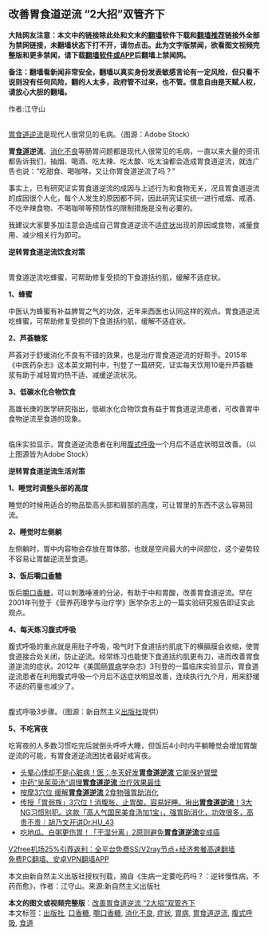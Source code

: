  <h2>改善胃食道逆流 “2大招”双管齐下</h2> <p class="notice"><b>大陆网友注意：本文中的链接除此处和文末的<a href="https://github.com/bannedbook/fanqiang" >翻墙</a>软件下载和<a href="https://github.com/killgcd/justmysocks/blob/master/README.md">翻墙推荐</a>链接外全部为禁网链接，未翻墙状态下打不开，请勿点击。此为文字版禁闻，欲看图文视频完整版和更多禁闻，请下载<a href="https://github.com/bannedbook/fanqiang">翻墙软件或APP</a>后翻墙上禁闻网。</p><p>备注：翻墙看新闻非常安全，翻墙以真实身份发表敏感言论有一定风险，但只看不说则没有任何风险，翻的人太多，政府管不过来，也不管。信息自由是天赋人权，请放心大胆的翻墙。</b></p>  <div class="entry"> <p>作者:江守山</p> <p><br /> <a href="https://www.bannedbook.org/bnews/tag/%E8%83%83%E9%A3%9F%E9%81%93%E9%80%86%E6%B5%81/" class="st_tag internal_tag" rel="tag" title="标签 胃食道逆流 下的日志">胃食道逆流</a>是现代人很常见的毛病。（图源：Adobe Stock） </p> <p><strong>胃<a href="https://www.bannedbook.org/bnews/tag/%E9%A3%9F%E9%81%93/" class="st_tag internal_tag" rel="tag" title="标签 食道 下的日志">食道</a>逆流</strong>、<a href="https://www.bannedbook.org/bnews/tag/%E6%B6%88%E5%8C%96%E4%B8%8D%E8%89%AF/" class="st_tag internal_tag" rel="tag" title="标签 消化不良 下的日志">消化不良</a>等肠胃问题都是现代人很常见的毛病，一直以来大量的资讯都告诉我们，抽烟、喝酒、吃太辣、吃太酸、吃太油都会造成胃食道逆流，就连广告也说：“吃甜食、喝咖啡，又让你胃食道逆流了吗？” </p> <p>事实上，已有研究证实胃食道逆流的成因与上述行为和食物无关，况且胃食道逆流的成因很个人化，每个人发生的原因都不同，因此研究证实统一进行戒烟、戒酒、不吃辛辣食物、不喝咖啡等预防性的限制措施是没有必要的。 </p> <p>我建议大家要多加注意会造成自己胃食道逆流不适<a href="https://www.bannedbook.org/bnews/tag/%E7%97%87%E7%8A%B6/" class="st_tag internal_tag" rel="tag" title="标签 症状 下的日志">症状</a>出现的原因或食物，减量食用、减少相关行为即可。 </p> <p><strong>逆转胃食道逆流饮食对策</strong> </p>  <p><strong></strong><br /> 胃食道逆流吃蜂蜜，可帮助修复受损的下食道括约肌，缓解不适症状。 </p> <p><strong>1、蜂蜜</strong> </p> <p>中医认为蜂蜜有补益脾胃之气的功效，近年来西医也认同这样的观点。胃食道逆流吃蜂蜜，可帮助修复受损的下食道括约肌，缓解不适症状。 </p> <p><strong>2、芦荟糖浆</strong> </p> <p>芦荟对于舒缓消化不良有不错的效果，也是治疗胃食道逆流的好帮手。2015年《中医药杂志》这本英文期刊中，刊登了一篇研究，证实每天饮用10毫升芦荟糖浆有助于减轻胃灼热不适、减缓逆流状况。 </p> <p><strong>3、低碳水化合物饮食</strong> </p>  <p>高雄长庚的医学研究指出，低碳水化合物饮食有益于胃食道逆流患者，可改善胃中食物逆流至食道的现象。 </p> <p><br /> 临床实验显示，胃食道逆流患者在利用<a href="https://www.bannedbook.org/bnews/tag/%E8%85%B9%E5%BC%8F%E5%91%BC%E5%90%B8/" class="st_tag internal_tag" rel="tag" title="标签 腹式呼吸 下的日志">腹式呼吸</a>一个月后不适症状明显改善。（以上图源皆为Adobe Stock） </p> <p><strong>逆转胃食道逆流生活对策</strong> </p> <p><strong>1、睡觉时调整头部的高度</strong> </p> <p>睡觉的时候用适合的物品垫高头部和肩部的高度，可让胃里的东西不这么容易回流。 </p> <p><strong>2、睡觉时左侧躺</strong> </p>  <p>左侧躺时，胃中内容物会存放在胃体部，也就是空间最大的中间部位，这个姿势较不容易让胃酸逆流至食道。 </p> <p><strong>3、饭后嚼<a href="https://www.bannedbook.org/bnews/tag/%E5%8F%A3%E9%A6%99%E7%B3%96/" class="st_tag internal_tag" rel="tag" title="标签 口香糖 下的日志">口香糖</a></strong> </p> <p>饭后<a href="https://www.bannedbook.org/bnews/tag/%E5%9A%BC%E5%8F%A3%E9%A6%99%E7%B3%96/" class="st_tag internal_tag" rel="tag" title="标签 嚼口香糖 下的日志">嚼口香糖</a>，可以刺激唾液的分泌，有助于中和胃酸，改善胃食道逆流。早在2001年刊登于《营养药理学与治疗学》医学杂志上的一篇实验研究报告即证实此观点。 </p> <p><strong>4、每天练习腹式呼吸</strong> </p> <p>腹式呼吸的重点就是用肚子呼吸，吸气时下食道括约肌底下的横膈膜会收缩，使胃食道接合处关闭，防止逆流。经常练习也能使下食道括约肌更有力，进而改善胃食道逆流的症状。2012年《美国肠<a href="https://www.bannedbook.org/bnews/tag/%e8%83%83%e7%97%85/" class="st_tag internal_tag" rel="tag" title="标签 胃病 下的日志">胃病</a>学杂志》3刊登的一篇临床实验显示，胃食道逆流患者在利用腹式呼吸一个月后不适症状明显改善，连续执行九个月，用来舒缓不适的药量也减少了。 </p> <p><br /> 腹式呼吸3步骤。（图源：新自然主义<a href="https://www.bannedbook.org/bnews/tag/%E5%87%BA%E7%89%88%E7%A4%BE/" class="st_tag internal_tag" rel="tag" title="标签 出版社 下的日志">出版社</a>提供） </p>  <p><strong>5、不吃宵夜</strong> </p> <p>吃宵夜的人多数习惯吃完后就倒头呼呼大睡，但饭后4小时内平躺睡觉会增加胃酸逆流的可能，有胃食道逆流困扰者最好戒宵夜。 </p> <ul class='op-related-articles' title='相关阅读'> <li><a href='https://www.bannedbook.org/bnews/health/20201208/1444036.html' target='_blank'>头晕心悸却不是心脏病！医：冬天好发<b>胃食道逆流</b> 它能保护胃壁</a></li> <li><a href='https://www.bannedbook.org/bnews/health/20200912/1395068.html' target='_blank'>中药“吴茱萸汤”调理<b>胃食道逆流</b> 治疗效果最佳</a></li> <li><a href='https://www.bannedbook.org/bnews/health/20200821/1383565.html' target='_blank'>按摩3穴位 缓解<b>胃食道逆流</b> 2食物强胃助消化</a></li> <li><a href='https://www.bannedbook.org/bnews/bannedvideo/20200813/1379659.html' target='_blank'>传授「胃弱族」3穴位！消腹胀、止胃酸，容易好睡。揪出<b>胃食道逆流</b>！3大NG习惯别犯。这款「高人气国民美食汤加1宝」，强胃助消化，功效很多，高贵不贵｜胡乃文开讲Dr.HU_43</a></li> <li><a href='https://www.bannedbook.org/bnews/health/20200524/1333671.html' target='_blank'>吃地瓜、白粥更伤胃！「干湿分离」2原则避免<b>胃食道逆流</b>变成癌</a></li> </ul> <p class="texttj"> <a href="https://www.bannedbook.org/forum23/topic22702.html" target="_blank">V2free机场25%引荐返利：全平台免费SS/V2ray节点+经济套餐高速翻墙</a><br/> <a href="https://github.com/bannedbook/fanqiang/wiki/%E7%A6%81%E9%97%BB%E7%BD%91%E5%AE%89%E5%8D%93%E7%BF%BB%E5%A2%99%E6%96%B0%E9%97%BBAPP" target="_blank">免费PC翻墙、安卓VPN翻墙APP</a></p><p>本文由新自然主义出版社授权刊载，摘自《生病一定要吃药吗？：逆转慢性病，不药而愈》，作者：江守山。来源:新自然主义出版社</p><a name='sharetosocial'></a>       <div><b>本文的图文或视频完整版</b>：<a href='https://www.bannedbook.org/bnews/comments/20201218/1450096.html'>改善胃食道逆流 “2大招”双管齐下</a></div>  </div><!--END ENTRY--> <div class="postfooter"> <div>本文标签：<a href="https://www.bannedbook.org/bnews/tag/%E5%87%BA%E7%89%88%E7%A4%BE/" rel="tag">出版社</a>, <a href="https://www.bannedbook.org/bnews/tag/%E5%8F%A3%E9%A6%99%E7%B3%96/" rel="tag">口香糖</a>, <a href="https://www.bannedbook.org/bnews/tag/%E5%9A%BC%E5%8F%A3%E9%A6%99%E7%B3%96/" rel="tag">嚼口香糖</a>, <a href="https://www.bannedbook.org/bnews/tag/%E6%B6%88%E5%8C%96%E4%B8%8D%E8%89%AF/" rel="tag">消化不良</a>, <a href="https://www.bannedbook.org/bnews/tag/%E7%97%87%E7%8A%B6/" rel="tag">症状</a>, <a href="https://www.bannedbook.org/bnews/tag/%e8%83%83%e7%97%85/" rel="tag">胃病</a>, <a href="https://www.bannedbook.org/bnews/tag/%E8%83%83%E9%A3%9F%E9%81%93%E9%80%86%E6%B5%81/" rel="tag">胃食道逆流</a>, <a href="https://www.bannedbook.org/bnews/tag/%E8%85%B9%E5%BC%8F%E5%91%BC%E5%90%B8/" rel="tag">腹式呼吸</a>, <a href="https://www.bannedbook.org/bnews/tag/%E9%A3%9F%E9%81%93/" rel="tag">食道</a></div>  </div><!--END POSTFOOTER--> 
